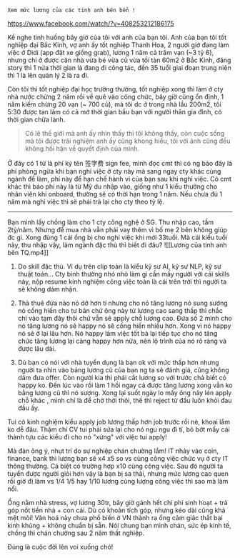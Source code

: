 	Xem mức lương của các tinh anh bên bển !

https://www.facebook.com/watch/?v=408253212186175

Kể nghe tình huống bây giờ của tôi với anh của bạn tôi. Anh của bạn tôi tốt nghiệp đại Bắc Kinh, vợ anh ấy tốt nghiệp Thanh Hoa, 2 người giờ đang làm việc ở Didi (app đặt xe giống grab), lương 1 năm cả trăm vạn (~3 tỷ 6), nhưng chỉ ở được căn nhà vừa bé vừa cũ vừa tồi tàn 60m2 ở Bắc Kinh, đăng story thì 1 nửa thời gian là đang đi công tác, đến 35 tuổi giai đoạn trung niên thì 1 là lên quản lý 2 là ra đi. 

Còn tôi thì tốt nghiệp đại học trường thường, tốt nghiệp xong thì làm ở cty nhà nước chừng 2 năm rồi về quê vào công chức, bây giờ cũng ổn định, 1 năm kiếm chừng 20 vạn (~ 700 củ), mà tôi dc ở trong nhà lầu 200m2, tôi 5:30 được tan làm có cả mớ thời gian bầu bạn với người thân gia đình, có thời gian chữa lành. 

>Có lẽ thế giới mà anh ấy nhìn thấy thì tôi không thấy, còn cuộc sống mà tôi được trải nghiệm anh ấy cũng khong hiểu, tôi với ảnh cũng đều không hối hận về quyết định của mình.

Ở đây có 1 từ là phí ký tên 签字费 sign fee, mình đọc cmt thì có ng bảo đây là phí phòng ngừa khi bạn nghỉ việc ở cty này mà sang ngay cty khác cùng ngành để làm, phí này để hạn chế hành vi của bạn sau khi nghỉ việc. Có cmt khác thì bảo phí này là từ Mỹ du nhập vào, giống như 1 kiểu thưởng cho nhân viên khi onboard, thường sẽ có thời hạn trong 1 năm. Nếu chưa đủ 1 năm mà nghỉ việc thì sẽ phải trả lại cho cty theo tỷ lệ.

___
Bạn mình lấy chồng làm cho 1 cty công nghệ ở SG. Thu nhập cao, tầm 2tỷ/năm. Nhưng để mua nhà vẫn phải vay thêm vì bố mẹ 2 bên không giúp đc gì. Xong đùng 1 cái ổng bị cho nghỉ việc khi mới 33tuổi. Mà cái kiểu tuổi này, thu nhập vậy, làm ngành đặc thù thì biết đi đâu?
![[Lương của tinh anh bên TQ.mp4]]
1. Do skill đặc thù. Ví dụ trên clip toàn là kiểu kỹ sư AI, kỹ sư NLP, kỹ sư thuật toán... Cty bình thường nhỏ nhỏ làm gì cần mấy người với cái skills này, nộp resume kinh nghiệm công việc toàn là cái trên trời thì người ta sẽ không dám nhận.

2. Thà thuê đứa nào nó dở hơn tí nhưng cho nó tăng lương nó sung sướng nó cống hiến cho tư bản chứ ông này từ lương cao sang thấp thì chắc chỉ vào tạm đây thôi chứ vẫn sẽ apply chỗ lương cao. Đứa số 2 mình cho nó tăng lương nó sẽ happy nó sẽ cống hiến nhiều hơn. Xong vì nó happy nó sẽ ở lại lâu hơn. Nó happy làm việc tốt bà lại tiếp tục cho nó tăng chức tăng lương lại càng happy hơn nữa, nên lộ trình của nó rõ ràng và được lâu dài.

3. Dù bạn có nói với nhà tuyển dụng là bạn ok với mức thấp hơn nhưng người ta nhìn vào bảng lương cũ của bạn ng ta sẽ đánh giá, cũng không dám đưa offer. Còn người kia thì phải cắt lương so với trước chả biết có happy ko. Đến lúc vào rồi làm 1 hồi ngay cả được tăng lương xong vẫn ko bằng lương cũ thì nó sượng. Xong lại suốt ngày lo mấy ông này lén apply chỗ khác , mình chỉ là để chờ thời thôi, thế thì reject từ đầu luôn khỏi đau đầu ấy.

Tui có kinh nghiệm kiểu apply job lương thấp hơn job trước rồi nè, khoai lắm ko dễ đâu. Thậm chí CV tui phải sửa lại cho nó ngu ngu đi tí, bỏ bớt mấy cái thành tựu các kiểu đi cho nó "xứng" với việc tui apply!

Mà đàn ông ý, nhụt trí do sự nghiệp chán chường lắm! IT nhảy vào coin, finance, bank thì lương bạn sẽ x4 x5 so vs cùng công việc chức vụ ở cty IT thông thường. Cá biệt có trường hợp x10 cùng công việc. Sau đó người ta tuyển được người giỏi hơn vậy là bạn bị sa thải, nhưng mức lương cao quen rồi giờ đi làm vs 1/4 1/5 hay 1/10 lương cùng lượng công việc thì sao mà làm nổi.

Ổng nằm nhà stress, vợ lương 30tr, bây giờ gánh hết chi phí sinh hoạt + trả góp nốt tiền nhà + con cái. Dù có khoản tích góp, nhưng kéo dài cũng khá mệt mỏi! Văn hoá này chưa phổ biến ở VN thành ra ổng cảm giác thất bại kinh khủng + không chuẩn bị sẵn. Nói chung bạn mình chán, sức ép kinh tế, chồng thì chán chường sau 2 năm thất nghiệp.

Đúng là cuộc đời lên voi xuống chó!
